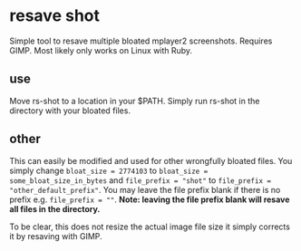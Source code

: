 # resave shot
Simple tool to resave multiple bloated mplayer2 screenshots. Requires GIMP. Most likely only works on Linux with Ruby.

## use
Move rs-shot to a location in your $PATH. Simply run rs-shot in the directory with your bloated files.

## other
This can easily be modified and used for other wrongfully bloated files. You simply change `bloat_size = 2774103` to `bloat_size = some_bloat_size_in_bytes` and `file_prefix = "shot"` to `file_prefix = "other_default_prefix"`. You may leave the file prefix blank if there is no prefix e.g. `file_prefix = ""`. **Note: leaving the file prefix blank will resave all files in the directory.**


To be clear, this does not resize the actual image file size it simply corrects it by resaving with GIMP.